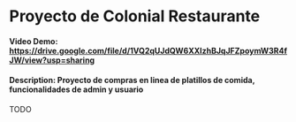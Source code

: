 # Proyecto de Colonial Restaurante
#### Video Demo: https://drive.google.com/file/d/1VQ2qUJdQW6XXlzhBJqJFZpoymW3R4fJW/view?usp=sharing
#### Description: Proyecto de compras en linea de platillos de comida, funcionalidades de admin y usuario
TODO